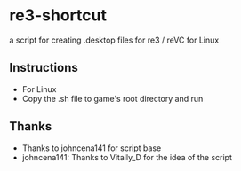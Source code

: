 # re3-shortcut
a script for creating .desktop files for re3 / reVC for Linux

## Instructions
- For Linux
- Copy the .sh file to game's root directory and run

## Thanks
- Thanks to johncena141 for script base
- johncena141: Thanks to Vitally_D for the idea of the script

